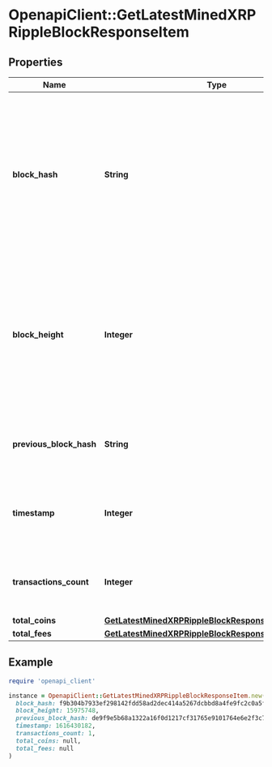 # OpenapiClient::GetLatestMinedXRPRippleBlockResponseItem

## Properties

| Name | Type | Description | Notes |
| ---- | ---- | ----------- | ----- |
| **block_hash** | **String** | Represents the hash of the block, which is its unique identifier. It represents a cryptographic digital fingerprint made by hashing the block header twice through the SHA256 algorithm. |  |
| **block_height** | **Integer** | Represents the number of blocks in the blockchain preceding this specific block. Block numbers have no gaps. A blockchain usually starts with block 0 called the \&quot;Genesis block\&quot;. |  |
| **previous_block_hash** | **String** | Represents the hash of the previous block, also known as the parent block. |  |
| **timestamp** | **Integer** | Defines the exact date/time when this block was mined in Unix Timestamp. |  |
| **transactions_count** | **Integer** | Represents the total number of all transactions as part of this block. |  |
| **total_coins** | [**GetLatestMinedXRPRippleBlockResponseItemTotalCoins**](GetLatestMinedXRPRippleBlockResponseItemTotalCoins.md) |  |  |
| **total_fees** | [**GetLatestMinedXRPRippleBlockResponseItemTotalFees**](GetLatestMinedXRPRippleBlockResponseItemTotalFees.md) |  |  |

## Example

```ruby
require 'openapi_client'

instance = OpenapiClient::GetLatestMinedXRPRippleBlockResponseItem.new(
  block_hash: f9b304b7933ef298142fdd58ad2dec414a5267dcbbd8a4fe9fc2c0a5f9dde050,
  block_height: 15975748,
  previous_block_hash: de9f9e5b68a1322a16f0d1217cf31765e9101764e6e2f3c7aa058b8c641da37a,
  timestamp: 1616430182,
  transactions_count: 1,
  total_coins: null,
  total_fees: null
)
```

